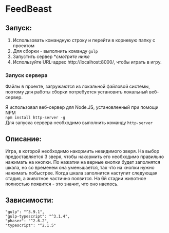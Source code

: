 # FeedBeast

## Запуск:

1. Использовать командную строку и перейти в корневую папку с проектом
1. Для сборки - выполнить команду `gulp`
1. Запустить сервер \**смотрите ниже*
1. Используйте URL-адрес http://localhost:8000/, чтобы играть в игру. 

### Запуск сервера

Файлы в проекте, загружаются из локальной файловой системы, поэтому для работы сборки потребуется установить локальный веб-сервер.<br/>

Я использовал веб-сервер для Node.JS, установленный при помощи NPM<br/>
`npm install http-server -g`<br/>
Для запуска сервера необходимо выполнить команду `http-server`<br/>

## Описание:

Игра, в которой необходимо накормить невидимого зверя. На выбор предоставляется 3 зверя, чтобы накормить его необходимо правильно нажимать на кнопки. По нажатии на верные кнопки будет заполнятся шкала, но со временем она уменьшается, так что на кнопки нужно нажимать побыстрее. Когда шкала заполнится наступит следующая стадия, а животное частично появится. На 6й стадии животное полностью появится - это значит, что оно наелось.

## Зависимости:

    "gulp": "^3.9.1",
    "gulp-typescript": "^3.1.4",
    "phaser": "^2.6.2",
    "typescript": "^2.1.5"
